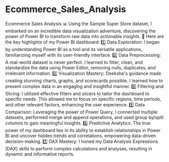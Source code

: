# Ecommerce_Sales_Analysis
Ecommerce Sales Analysis
📊 Using the Sample Super Store dataset, I embarked on an incredible data visualization adventure, discovering the power of Power BI to transform raw data into actionable insights.
🎯 Here are the key highlights of my Power BI dashboard:
1️⃣ Data Exploration: I began by understanding Power BI as a tool and its versatile applications, familiarizing myself with its user-friendly interface.
2️⃣ Data Preprocessing: A real-world dataset is never perfect. I learned to filter, clean, and standardize the data using Power Editor, removing nulls, duplicates, and irrelevant information.
3️⃣ Visualization Mastery: Deeksha's guidance made creating stunning charts, graphs, and scorecards possible. I learned how to present complex data in an engaging and insightful manner.
4️⃣ Filtering and Slicing: I utilized effective filters and slicers to tailor the dashboard to specific needs. This allowed me to focus on specific regions, time periods, and other relevant factors, enhancing the user experience.
5️⃣ Data Comparison: Leveraging the power of Power Query, I connected multiple datasets, performed merge and append operations, and used group by/split columns to gain meaningful insights.
6️⃣ Predictive Analytics: The true power of my dashboard lies in its ability to establish relationships in Power BI and uncover hidden trends and correlations, empowering data-driven decision-making.
7️⃣ DAX Mastery: I honed my Data Analysis Expressions (DAX) skills to perform complex calculations and analyses, resulting in dynamic and informative reports.
